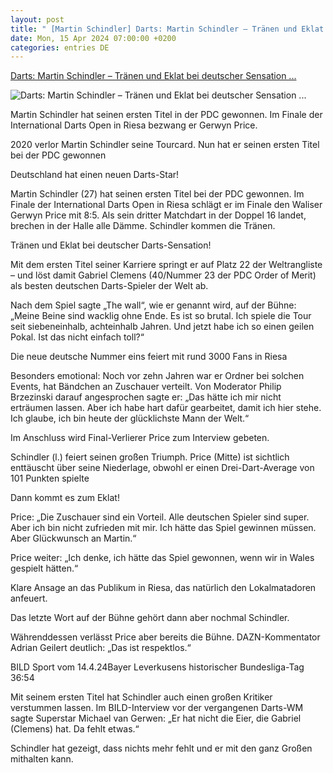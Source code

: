 ```yaml
---
layout: post
title: " [Martin Schindler] Darts: Martin Schindler – Tränen und Eklat bei deutscher Sensation ..."
date: Mon, 15 Apr 2024 07:00:00 +0200
categories: entries DE
---
```

[Darts: Martin Schindler – Tränen und Eklat bei deutscher Sensation ...](https://www.bild.de/sport/mehr-sport/darts/darts-martin-schindler-und-gerwyn-price-traenen-und-eklat-bei-deutscher-sensatio-87887262.bild.html)

![Darts: Martin Schindler – Tränen und Eklat bei deutscher Sensation ...](https://images.bild.de/661cb67b59f2066c1a34c767/baf27df0b1b9f680bc4c253f90c0ab34,5c923122?w=1280)

Martin Schindler hat seinen ersten Titel in der PDC gewonnen. Im Finale der International Darts Open in Riesa bezwang er Gerwyn Price.

2020 verlor Martin Schindler seine Tourcard. Nun hat er seinen ersten Titel bei der PDC gewonnen

Deutschland hat einen neuen Darts-Star!

Martin Schindler (27) hat seinen ersten Titel bei der PDC gewonnen. Im Finale der International Darts Open in Riesa schlägt er im Finale den Waliser Gerwyn Price mit 8:5. Als sein dritter Matchdart in der Doppel 16 landet, brechen in der Halle alle Dämme. Schindler kommen die Tränen.

Tränen und Eklat bei deutscher Darts-Sensation!

Mit dem ersten Titel seiner Karriere springt er auf Platz 22 der Weltrangliste – und löst damit Gabriel Clemens (40/Nummer 23 der PDC Order of Merit) als besten deutschen Darts-Spieler der Welt ab.

Nach dem Spiel sagte „The wall“, wie er genannt wird, auf der Bühne: „Meine Beine sind wacklig ohne Ende. Es ist so brutal. Ich spiele die Tour seit siebeneinhalb, achteinhalb Jahren. Und jetzt habe ich so einen geilen Pokal. Ist das nicht einfach toll?“

Die neue deutsche Nummer eins feiert mit rund 3000 Fans in Riesa

Besonders emotional: Noch vor zehn Jahren war er Ordner bei solchen Events, hat Bändchen an Zuschauer verteilt. Von Moderator Philip Brzezinski darauf angesprochen sagte er: „Das hätte ich mir nicht erträumen lassen. Aber ich habe hart dafür gearbeitet, damit ich hier stehe. Ich glaube, ich bin heute der glücklichste Mann der Welt.“

Im Anschluss wird Final-Verlierer Price zum Interview gebeten.

Schindler (l.) feiert seinen großen Triumph. Price (Mitte) ist sichtlich enttäuscht über seine Niederlage, obwohl er einen Drei-Dart-Average von 101 Punkten spielte

Dann kommt es zum Eklat!

Price: „Die Zuschauer sind ein Vorteil. Alle deutschen Spieler sind super. Aber ich bin nicht zufrieden mit mir. Ich hätte das Spiel gewinnen müssen. Aber Glückwunsch an Martin.“

Price weiter: „Ich denke, ich hätte das Spiel gewonnen, wenn wir in Wales gespielt hätten.“

Klare Ansage an das Publikum in Riesa, das natürlich den Lokalmatadoren anfeuert.

Das letzte Wort auf der Bühne gehört dann aber nochmal Schindler.

Währenddessen verlässt Price aber bereits die Bühne. DAZN-Kommentator Adrian Geilert deutlich: „Das ist respektlos.“

BILD Sport vom 14.4.24Bayer Leverkusens historischer Bundesliga-Tag 36:54

Mit seinem ersten Titel hat Schindler auch einen großen Kritiker verstummen lassen. Im BILD-Interview vor der vergangenen Darts-WM sagte Superstar Michael van Gerwen: „Er hat nicht die Eier, die Gabriel (Clemens) hat. Da fehlt etwas.“

Schindler hat gezeigt, dass nichts mehr fehlt und er mit den ganz Großen mithalten kann.

